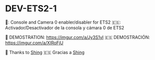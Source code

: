 # DEV-ETS2-1
🏴󠁧󠁢󠁥󠁮󠁧󠁿: Console and Camera 0 enabler/disabler for ETS2 🇪🇸: Activador/Desactivador de la consola y cámara 0 de ETS2

🏴 DEMOSTRATION: https://imgur.com/a/Jy3S1yI
🇪🇸 DEMOSTRACIÓN: https://imgur.com/a/XIRoFjU

🏴 Thanks to [Shing]()
🇪🇸 Gracias a [Shing]()
